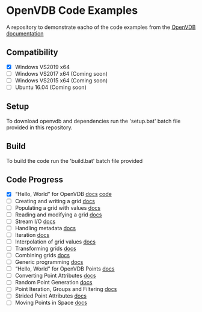 # OpenVDB Code Examples
A repository to demonstrate eacho of the code examples from the [OpenVDB documentation](https://www.openvdb.org/documentation/doxygen/codeExamples.html)

## Compatibility
- [x] Windows VS2019 x64
- [ ] Windows VS2017 x64 (Coming soon)
- [ ] Windows VS2015 x64 (Coming soon)
- [ ] Ubuntu 16.04 (Coming soon)

## Setup
To download openvdb and dependencies run the 'setup.bat' batch file provided in this repository. 

## Build
To build the code run the 'build.bat' batch file provided

## Code Progress
- [x] “Hello, World” for OpenVDB [docs](https://www.openvdb.org/documentation/doxygen/codeExamples.html#sHelloWorld) [code](src/vdb_helloworld.cpp)
- [ ] Creating and writing a grid [docs](https://www.openvdb.org/documentation/doxygen/codeExamples.html#sAllocatingGrids)
- [ ] Populating a grid with values [docs](https://www.openvdb.org/documentation/doxygen/codeExamples.html#sPopulatingGrids)
- [ ] Reading and modifying a grid [docs](https://www.openvdb.org/documentation/doxygen/codeExamples.html#sModifyingGrids)
- [ ] Stream I/O [docs](https://www.openvdb.org/documentation/doxygen/codeExamples.html#sStreamIO)
- [ ] Handling metadata [docs](https://www.openvdb.org/documentation/doxygen/codeExamples.html#sHandlingMetadata)
- [ ] Iteration [docs](https://www.openvdb.org/documentation/doxygen/codeExamples.html#sIteration)
- [ ] Interpolation of grid values [docs](https://www.openvdb.org/documentation/doxygen/codeExamples.html#sInterpolation)
- [ ] Transforming grids [docs](https://www.openvdb.org/documentation/doxygen/codeExamples.html#sXformTools)
- [ ] Combining grids [docs](https://www.openvdb.org/documentation/doxygen/codeExamples.html#sCombiningGrids)
- [ ] Generic programming [docs](https://www.openvdb.org/documentation/doxygen/codeExamples.html#sGenericProg)
- [ ] “Hello, World” for OpenVDB Points [docs](https://www.openvdb.org/documentation/doxygen/codeExamples.html#sPointsHelloWorld)
- [ ] Converting Point Attributes [docs](https://www.openvdb.org/documentation/doxygen/codeExamples.html#sPointsConversion)
- [ ] Random Point Generation [docs](https://www.openvdb.org/documentation/doxygen/codeExamples.html#sPointsGeneration)
- [ ] Point Iteration, Groups and Filtering [docs](https://www.openvdb.org/documentation/doxygen/codeExamples.html#sPointIterationFiltering)
- [ ] Strided Point Attributes [docs](https://www.openvdb.org/documentation/doxygen/codeExamples.html#sPointStride)
- [ ] Moving Points in Space [docs](https://www.openvdb.org/documentation/doxygen/codeExamples.html#sPointMove)